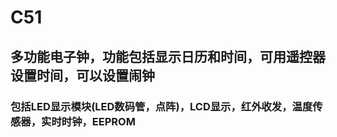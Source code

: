 # C51

## 多功能电子钟，功能包括显示日历和时间，可用遥控器设置时间，可以设置闹钟

### 包括LED显示模块(LED数码管，点阵)，LCD显示，红外收发，温度传感器，实时时钟，EEPROM
